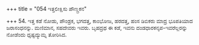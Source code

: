+++
title = "054 ಇತ್ತಲೀಕ್ಷಿಸು ಪೌಣ್ಡ್ರಕನ"

+++
54. ಇತ್ತ ಕಡೆ ನೋಡು, ಪೌಂಡ್ರಕ, ಭಗದತ್ತ, ಕಾಂಭೋಜ, ಹರದತ್ತ, ಹಂಸ ಡಿಬಿಕರು ಮಾದ್ರ ಭೂಪತಿಯಾದ ಜರಾಸಂಧನನ್ನು. ಮಣಿಮಾನ, ಸಹದೇವರು ಇವರು. ಬೃಹದ್ರಥ ಈ ಕಡೆ, ಇವನು ದಂಡಧಾರಕನೃಪ-ಇವರೆಲ್ಲರನ್ನು ನೋಡೆಂದು ಧೃಷ್ಟದ್ಯುಮ್ನ ತೋರಿಸಿದ.